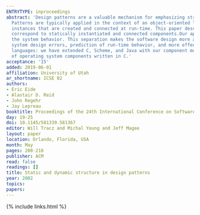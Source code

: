 ```yaml
---
ENTRYTYPE: inproceedings
abstract: 'Design patterns are a valuable mechanism for emphasizing structure, capturing design expertise, and facilitating restructuring of software systems.
  Patterns are typically applied in the context of an object-oriented language and are implemented so that the pattern participants correspond to object
  instances that are created and connected at run-time. This paper describes a complementary realization of design patterns, in which many pattern participants
  correspond to statically instantiated and connected components.Our approach separates the static parts of the software design from the dynamic parts of
  the system behavior. This separation makes the software design more amenable to analysis, thus enabling more effective and domain-specific detection of
  system design errors, prediction of run-time behavior, and more effective optimization. This technique is applicable to imperative, functional, and object-oriented
  languages: we have extended C, Scheme, and Java with our component model. In this paper, we illustrate our approach in the context of the OSKit, a collection
  of operating system components written in C.'
acceptance: '15'
added: 2019-06-01
affiliation: University of Utah
ar_shortname: ICSE 02
authors:
- Eric Eide
- Alastair D. Reid
- John Regehr
- Jay Lepreau
booktitle: Proceedings of the 24th International Conference on Software Engineering (ICSE 2002)
day: 19-25
doi: 10.1145/581339.581367
editor: Will Tracz and Michal Young and Jeff Magee
layout: paper
location: Orlando, Florida, USA
month: May
pages: 208-218
publisher: ACM
read: false
readings: []
title: Static and dynamic structure in design patterns
year: 2002
topics:
papers:
---
```


{% include links.html %}
